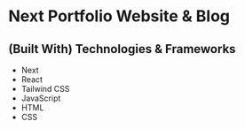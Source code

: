 # Next Portfolio Website & Blog

## (Built With) Technologies & Frameworks
- Next
- React
- Tailwind CSS
- JavaScript
- HTML
- CSS
